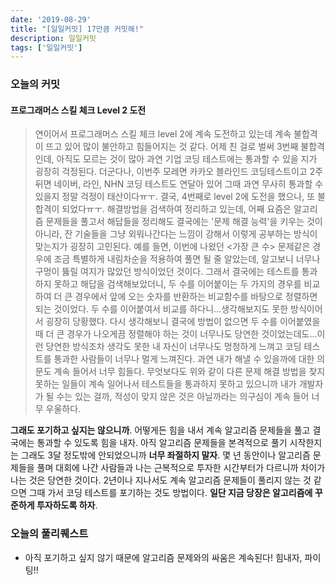 ```yaml
---
date: '2019-08-29'
title: "[일일커밋] 17만큼 커밋해!"
description: 일일커밋
tags: ['일일커밋']
---
```


### 오늘의 커밋

#### 프로그래머스 스킬 체크 Level 2 도전
> 연이어서 프로그래머스 스킬 체크 level 2에 계속 도전하고 있는데 계속 불합격이 뜨고 있어 많이 불안하고 힘들어지는 것 같다. 어제 친 걸로 벌써 3번째 불합격인데, 아직도 모르는 것이 많아 과연 기업 코딩 테스트에는 통과할 수 있을 지가 굉장히 걱정된다. 더군다나, 이번주 모레면 카카오 블라인드 코딩테스트이고 2주 뒤면 네이버, 라인, NHN 코딩 테스트도 연달아 있어 그때 과연 무사히 통과할 수 있을지 정말 걱정이 태산이다ㅠㅜ. 결국, 4번째로 level 2에 도전을 했으나, 또 불합격이 되었다ㅠㅜ. 해결방법을 검색하여 정리하고 있는데, 어째 요즘은 알고리즘 문제들을 풀고서 해답들을 정리해도 결국에는 '문제 해결 능력'을 키우는 것이 아니라, 잔 기술들을 그냥 외워나간다는 느낌이 강해서 이렇게 공부하는 방식이 맞는지가 굉장히 고민된다. 예를 들면, 이번에 나왔던 <가장 큰 수> 문제같은 경우에 조금 특별하게 내림차순을 적용하여 풀면 될 줄 알았는데, 알고보니 너무나 구멍이 뚫릴 여지가 많았던 방식이었던 것이다. 그래서 결국에는 테스트를 통과하지 못하고 해답을 검색해보았더니, 두 수를 이어붙이는 두 가지의 경우를 비교하여 더 큰 경우에서 앞에 오는 숫자를 반환하는 비교함수를 바탕으로 정렬하면 되는 것이었다. 두 수를 이어붙여서 비교를 하다니...생각해보지도 못한 방식이어서 굉장히 당황했다. 다시 생각해보니 결국에 방법이 없으면 두 수를 이어붙였을 때 더 큰 경우가 나오게끔 정렬해야 하는 것이 너무나도 당연한 것이었는데도...이런 당연한 방식조차 생각도 못한 내 자신이 너무나도 멍청하게 느껴고 코딩 테스트를 통과한 사람들이 너무나 멀게 느껴진다. 과연 내가 해낼 수 있을까에 대한 의문도 계속 들어서 너무 힘들다. 무엇보다도 위와 같이 다른 문제 해결 방법을 찾지 못하는 일들이 계속 일어나서 테스트들을 통과하지 못하고 있으니까 내가 개발자가 될 수는 있는 걸까, 적성이 맞지 않은 것은 아닐까라는 의구심이 계속 들어 너무 우울하다.

__그래도 포기하고 싶지는 않으니까__. 어떻게든 힘을 내서 계속 알고리즘 문제들을 풀고 결국에는 통과할 수 있도록 힘을 내자. 아직 알고리즘 문제들을 본격적으로 풀기 시작한지는 그래도 3달 정도밖에 안되었으니까 __너무 좌절하지 말자__. 몇 년 동안이나 알고리즘 문제들을 풀며 대회에 나간 사람들과 나는 근복적으로 투자한 시간부터가 다르니까 차이가 나는 것은 당연한 것이다. 2년이나 지나서도 계속 알고리즘 문제들이 풀리지 않는 것 같으면 그때 가서 코딩 테스트를 포기하는 것도 방법이다. __일단 지금 당장은 알고리즘에 꾸준하게 투자하도록 하자__.

### 오늘의 풀리퀘스트
- 아직 포기하고 싶지 않기 때문에 알고리즘 문제와의 싸움은 계속된다! 힘내자, 파이팅!!